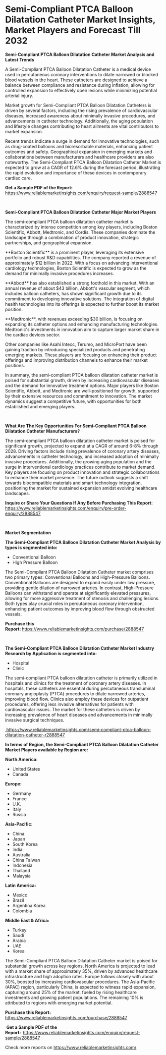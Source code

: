 <p><h1>Semi-Compliant PTCA Balloon Dilatation Catheter Market Insights, Market Players and Forecast Till 2032</h1></p><p><strong>Semi-Compliant PTCA Balloon Dilatation Catheter Market Analysis and Latest Trends</strong></p>
<p><p>A Semi-Compliant PTCA Balloon Dilatation Catheter is a medical device used in percutaneous coronary interventions to dilate narrowed or blocked blood vessels in the heart. These catheters are designed to achieve a balance between compliance and resistance during inflation, allowing for controlled expansion to effectively open lesions while minimizing potential arterial injury.</p><p>Market growth for Semi-Compliant PTCA Balloon Dilatation Catheters is driven by several factors, including the rising prevalence of cardiovascular diseases, increased awareness about minimally invasive procedures, and advancements in catheter technology. Additionally, the aging population and lifestyle changes contributing to heart ailments are vital contributors to market expansion.</p><p>Recent trends indicate a surge in demand for innovative technologies, such as drug-coated balloons and bioresorbable materials, enhancing patient outcomes and safety. Geographical expansion in emerging markets and collaborations between manufacturers and healthcare providers are also noteworthy. The Semi-Compliant PTCA Balloon Dilatation Catheter Market is expected to grow at a CAGR of 12.6% during the forecast period, illustrating the rapid evolution and importance of these devices in contemporary cardiac care.</p></p>
<p><strong>Get a Sample PDF of the Report:&nbsp;</strong> <a href="https://www.reliablemarketinsights.com/enquiry/request-sample/2888547?utm_campaign=1894&utm_medium=2&utm_source=Github&utm_content=ia&utm_term=14032025&utm_id=semi-compliant-ptca-balloon-dilatation-catheter">https://www.reliablemarketinsights.com/enquiry/request-sample/2888547</a></p>
<p>&nbsp;</p>
<p><strong>Semi-Compliant PTCA Balloon Dilatation Catheter Major Market Players</strong></p>
<p><p>The semi-compliant PTCA balloon dilatation catheter market is characterized by intense competition among key players, including Boston Scientific, Abbott, Medtronic, and Cordis. These companies dominate the landscape through a combination of product innovation, strategic partnerships, and geographical expansion.</p><p>**Boston Scientific** is a prominent player, leveraging its extensive portfolio and robust R&D capabilities. The company reported a revenue of approximately $12 billion in 2022. With a focus on advancing interventional cardiology technologies, Boston Scientific is expected to grow as the demand for minimally invasive procedures increases.</p><p>**Abbott** has also established a strong foothold in this market. With an annual revenue of about $43 billion, Abbott's vascular segment, which includes balloon catheters, has shown significant growth due to its commitment to developing innovative solutions. The integration of digital health technologies into its offerings is expected to further boost its market position.</p><p>**Medtronic**, with revenues exceeding $30 billion, is focusing on expanding its catheter options and enhancing manufacturing technologies. Medtronic's investments in innovation aim to capture larger market share in the cardiac devices sector.</p><p>Other companies like Asahi Intecc, Terumo, and MicroPort have been gaining traction by introducing specialized products and penetrating emerging markets. These players are focusing on enhancing their product offerings and improving distribution channels to enhance their market positions.</p><p>In summary, the semi-compliant PTCA balloon dilatation catheter market is poised for substantial growth, driven by increasing cardiovascular diseases and the demand for innovative treatment options. Major players like Boston Scientific, Abbott, and Medtronic are well-positioned for growth, supported by their extensive resources and commitment to innovation. The market dynamics suggest a competitive future, with opportunities for both established and emerging players.</p></p>
<p>&nbsp;</p>
<p><strong>What Are The Key Opportunities For Semi-Compliant PTCA Balloon Dilatation Catheter Manufacturers?</strong></p>
<p><p>The semi-compliant PTCA balloon dilatation catheter market is poised for significant growth, projected to expand at a CAGR of around 6-8% through 2028. Driving factors include rising prevalence of coronary artery diseases, advancements in catheter technology, and increased adoption of minimally invasive procedures. Additionally, the growing aging population and the surge in interventional cardiology practices contribute to market demand. Key players are focusing on product innovation and strategic collaborations to enhance their market presence. The future outlook suggests a shift towards biocompatible materials and smart technology integration, positioning the market for sustained expansion amidst evolving healthcare landscapes.</p></p>
<p><strong>Inquire or Share Your Questions If Any Before Purchasing This Report:</strong> <a href="https://www.reliablemarketinsights.com/enquiry/pre-order-enquiry/2888547?utm_campaign=1894&utm_medium=2&utm_source=Github&utm_content=ia&utm_term=14032025&utm_id=semi-compliant-ptca-balloon-dilatation-catheter">https://www.reliablemarketinsights.com/enquiry/pre-order-enquiry/2888547</a></p>
<p>&nbsp;</p>
<p><strong>Market Segmentation</strong></p>
<p><strong>The Semi-Compliant PTCA Balloon Dilatation Catheter Market Analysis by types is segmented into:</strong></p>
<p><ul><li>Conventional Balloon</li><li>High Pressure Balloon</li></ul></p>
<p><p>The Semi-Compliant PTCA Balloon Dilatation Catheter market comprises two primary types: Conventional Balloons and High-Pressure Balloons. Conventional Balloons are designed to expand easily under low pressure, providing gentle dilation of narrowed arteries. In contrast, High-Pressure Balloons can withstand and operate at significantly elevated pressures, allowing for more aggressive treatment of stenosis and challenging lesions. Both types play crucial roles in percutaneous coronary intervention, enhancing patient outcomes by improving blood flow through obstructed vessels.</p></p>
<p><strong>Purchase this Report:&nbsp;</strong><a href="https://www.reliablemarketinsights.com/purchase/2888547?utm_campaign=1894&utm_medium=2&utm_source=Github&utm_content=ia&utm_term=14032025&utm_id=semi-compliant-ptca-balloon-dilatation-catheter">https://www.reliablemarketinsights.com/purchase/2888547</a></p>
<p>&nbsp;</p>
<p><strong>The Semi-Compliant PTCA Balloon Dilatation Catheter Market Industry Research by Application is segmented into:</strong></p>
<p><ul><li>Hospital</li><li>Clinic</li></ul></p>
<p><p>The semi-compliant PTCA balloon dilatation catheter is primarily utilized in hospitals and clinics for the treatment of coronary artery diseases. In hospitals, these catheters are essential during percutaneous transluminal coronary angioplasty (PTCA) procedures to dilate narrowed arteries, improving blood flow. Clinics also employ these devices for outpatient procedures, offering less invasive alternatives for patients with cardiovascular issues. The market for these catheters is driven by increasing prevalence of heart diseases and advancements in minimally invasive surgical techniques.</p></p>
<p><a href="https://www.reliablemarketinsights.com/semi-compliant-ptca-balloon-dilatation-catheter-r2888547?utm_campaign=1894&utm_medium=2&utm_source=Github&utm_content=ia&utm_term=14032025&utm_id=semi-compliant-ptca-balloon-dilatation-catheter">&nbsp;https://www.reliablemarketinsights.com/semi-compliant-ptca-balloon-dilatation-catheter-r2888547</a></p>
<p><strong>In terms of Region, the Semi-Compliant PTCA Balloon Dilatation Catheter Market Players available by Region are:</strong></p>
<p>
    <p> <strong> North America: </strong>
        <ul>
            <li>United States</li>
            <li>Canada</li>
        </ul>
        </p> 
    <p> <strong> Europe: </strong>
        <ul>
            <li>Germany</li>
            <li>France</li>
            <li>U.K.</li>
            <li>Italy</li>
            <li>Russia</li>
        </ul>
        </p> 
    <p> <strong> Asia-Pacific: </strong>
        <ul>
            <li>China</li>
            <li>Japan</li>
            <li>South Korea</li>
            <li>India</li>
            <li>Australia</li>
            <li>China Taiwan</li>
            <li>Indonesia</li>
            <li>Thailand</li>
            <li>Malaysia</li>
        </ul>
        </p> 
    <p> <strong> Latin America: </strong>
        <ul>
            <li>Mexico</li>
            <li>Brazil</li>
            <li>Argentina Korea</li>
            <li>Colombia</li>
        </ul>
        </p> 
    <p> <strong> Middle East & Africa: </strong>
        <ul>
            <li>Turkey</li>
            <li>Saudi</li>
            <li>Arabia</li>
            <li>UAE</li>
            <li>Korea</li>
        </ul>
    </p>
    </p>
<p><p>The Semi-Compliant PTCA Balloon Dilatation Catheter market is poised for substantial growth across key regions. North America is projected to lead with a market share of approximately 35%, driven by advanced healthcare infrastructure and high adoption rates. Europe follows closely with about 30%, boosted by increasing cardiovascular procedures. The Asia-Pacific (APAC) region, particularly China, is expected to witness rapid expansion, capturing around 25% of the market, fueled by rising healthcare investments and growing patient populations. The remaining 10% is attributed to regions with emerging market potential.</p></p>
<p><strong>Purchase this Report: </strong><a href="https://www.reliablemarketinsights.com/purchase/2888547?utm_campaign=1894&utm_medium=2&utm_source=Github&utm_content=ia&utm_term=14032025&utm_id=semi-compliant-ptca-balloon-dilatation-catheter">https://www.reliablemarketinsights.com/purchase/2888547</a></p>
<p>&nbsp;<strong>Get a Sample PDF of the Report:&nbsp;&nbsp;</strong><a href="https://www.reliablemarketinsights.com/enquiry/request-sample/2888547?utm_campaign=1894&utm_medium=2&utm_source=Github&utm_content=ia&utm_term=14032025&utm_id=semi-compliant-ptca-balloon-dilatation-catheter">https://www.reliablemarketinsights.com/enquiry/request-sample/2888547</a></p>
<p><strong></strong></p>
<p>Check more reports on <a href="https://www.reliablemarketinsights.com/?utm_campaign=1894&utm_medium=2&utm_source=Github&utm_content=ia&utm_term=14032025&utm_id=semi-compliant-ptca-balloon-dilatation-catheter">https://www.reliablemarketinsights.com/</a></p>
